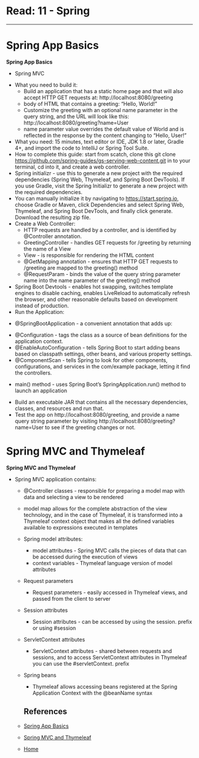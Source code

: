 # Read: 11 - Spring

***

# Spring App Basics

**Spring App Basics**

* Spring MVC 
 - What you need to build it:
   * Build an application that has a static home page and that will also accept HTTP GET requests at: http://localhost:8080/greeting
   * body of HTML that contains a greeting: “Hello, World!”
   * Customize the greeting with an optional name parameter in the query string, and the URL will look like this: http://localhost:8080/greeting?name=User
   * name parameter value overrides the default value of World and is reflected in the response by the content changing to “Hello, User!”
 - What you need: 15 minutes, text editor or IDE, JDK 1.8 or later, Gradle 4+, and import the code to IntelliJ or Spring Tool Suite.
 - How to complete this guide: start from scatch, clone this git clone https://github.com/spring-guides/gs-serving-web-content.git in to your terminal, cd into it, and create a web controller. 
 - Spring initializr - use this to generate a new project with the required dependencies (Spring Web, Thymeleaf, and Spring Boot DevTools). If you use Gradle, visit the Spring Initializr to generate a new project with the required dependencies.
 - You can manually initialize it by navigating to https://start.spring.io, choose Gradle or Maven, click Dependencies and select Spring Web, Thymeleaf, and Spring Boot DevTools, and finally click generate. Download the resulting zip file.
 - Create a Web Controller:
   * HTTP requests are handled by a controller, and is identified by @Controller annotation.
   * GreetingController - handles GET requests for /greeting by returning the name of a View
   *  View - is responsible for rendering the HTML content
   * @GetMapping annotation - ensures that HTTP GET requests to /greeting are mapped to the greeting() method 
   * @RequestParam - binds the value of the query string parameter name into the name parameter of the greeting() method
 - Spring Boot Devtools - enables hot swapping, switches template engines to disable caching, enables LiveReload to automatically refresh the browser, and other reasonable defaults based on development instead of production. 
 - Run the Application: 
  * @SpringBootApplication - a convenient annotation that adds up:
   - @Configuration - tags the class as a source of bean definitions for the application context.
   - @EnableAutoConfiguration - tells Spring Boot to start adding beans based on classpath settings, other beans, and various property settings.
   - @ComponentScan - tells Spring to look for other components, configurations, and services in the com/example package, letting it find the controllers.
  * main() method  - uses Spring Boot’s SpringApplication.run() method to launch an application
 - Build an executable JAR that contains all the necessary dependencies, classes, and resources and run that.
 - Test the app on http://localhost:8080/greeting, and provide a name query string parameter by visiting http://localhost:8080/greeting?name=User to see if the greeting changes or not.

# Spring MVC and Thymeleaf

**Spring MVC and Thymeleaf**
* Spring MVC application contains:
  - @Controller classes - responsible for preparing a model map with data and selecting a view to be rendered
  - model map allows for the complete abstraction of the view technology, and in the case of Thymeleaf, it is transformed into a Thymeleaf context object that makes all the defined variables available to expressions executed in templates
  - Spring model attributes:
    * model attributes - Spring MVC calls the pieces of data that can be accessed during the execution of views 
    * context variables - Thymeleaf language version of model attributes
  - Request parameters
    * Request parameters - easily accessed in Thymeleaf views, and passed from the client to server
  - Session attributes 
    * Session attributes - can be accessed by using the session. prefix or using #session
  - ServletContext attributes 
    * ServletContext attributes - shared between requests and sessions, and to access ServletContext attributes in Thymeleaf you can use the #servletContext. prefix
  - Spring beans
    * Thymeleaf allows accessing beans registered at the Spring Application Context with the @beanName syntax
    
    ## References

    
   - [Spring App Basics](https://spring.io/guides/gs/serving-web-content/)
   - [Spring MVC and Thymeleaf](https://www.thymeleaf.org/doc/articles/springmvcaccessdata.html)
   - [ Home ](../README.md)
